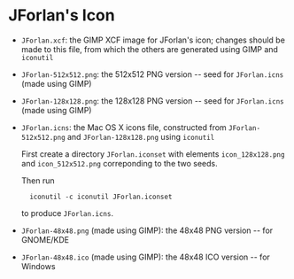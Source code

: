 JForlan's Icon
======================================================================

* `JForlan.xcf`: the GIMP XCF image for JForlan's icon; changes
  should be made to this file, from which the others are generated
  using GIMP and `iconutil`

* `JForlan-512x512.png`: the 512x512 PNG version -- seed for
  `JForlan.icns` (made using GIMP)

* `JForlan-128x128.png`: the 128x128 PNG version -- seed for
  `JForlan.icns` (made using GIMP)

* `JForlan.icns`: the Mac OS X icons file, constructed from
  `JForlan-512x512.png` and `JForlan-128x128.png` using `iconutil`

  First create a directory `JForlan.iconset` with elements
  `icon_128x128.png` and `icon_512x512.png` correponding to the two seeds.

  Then run

  ```
    iconutil -c iconutil JForlan.iconset
  ```
  to produce `JForlan.icns`.

* `JForlan-48x48.png` (made using GIMP): the 48x48 PNG version -- for
  GNOME/KDE

* `JForlan-48x48.ico` (made using GIMP): the 48x48 ICO version -- for
  Windows
